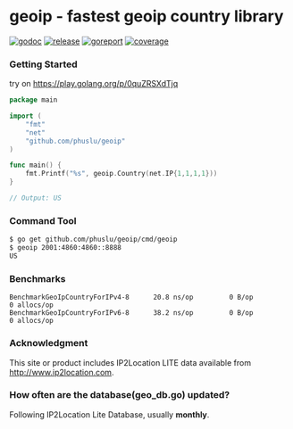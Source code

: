 # geoip - fastest geoip country library

[![godoc][godoc-img]][godoc] [![release][release-img]][release] [![goreport][goreport-img]][goreport] [![coverage][coverage-img]][coverage]

### Getting Started

try on https://play.golang.org/p/0quZRSXdTjq
```go
package main

import (
	"fmt"
	"net"
	"github.com/phuslu/geoip"
)

func main() {
	fmt.Printf("%s", geoip.Country(net.IP{1,1,1,1}))
}

// Output: US
```

### Command Tool
```bash
$ go get github.com/phuslu/geoip/cmd/geoip
$ geoip 2001:4860:4860::8888
US
```

### Benchmarks
```
BenchmarkGeoIpCountryForIPv4-8   	20.8 ns/op	       0 B/op	       0 allocs/op
BenchmarkGeoIpCountryForIPv6-8   	38.2 ns/op	       0 B/op	       0 allocs/op
```

### Acknowledgment
This site or product includes IP2Location LITE data available from http://www.ip2location.com.

### How often are the database(geo_db.go) updated?
Following IP2Location Lite Database, usually **monthly**.

[godoc-img]: http://img.shields.io/badge/godoc-reference-blue.svg
[godoc]: https://godoc.org/github.com/phuslu/geoip
[release-img]: https://img.shields.io/github/v/tag/phuslu/geoip?label=release
[release]: https://github.com/phuslu/geoip/releases
[goreport-img]: https://goreportcard.com/badge/github.com/phuslu/geoip
[goreport]: https://goreportcard.com/report/github.com/phuslu/geoip
[coverage-img]: https://img.shields.io/badge/coverage-100%25-brightgreen
[coverage]: https://gocover.io/github.com/phuslu/geoip
